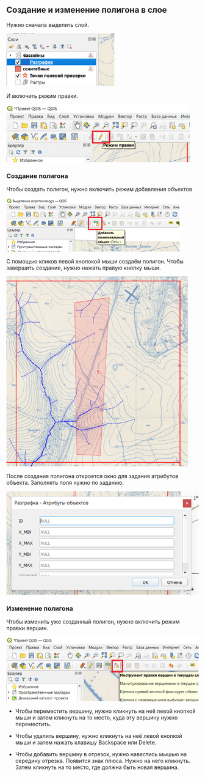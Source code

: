 ## Создание и изменение полигона в слое

Нужно сначала выделить слой.

<img title="" src="add-polygon--select-layer.png" alt="add-polygon--select-layer.png" data-align="center" width="283">

И включить режим правки.

<img title="" src="add-polygon--edit-mode.png" alt="add-polygon--edit-mode.png" data-align="center" width="481">

### Создание полигона

Чтобы создать полигон, нужно включить режим добавления объектов

<img title="" src="add-polygon--add-polygon.png" alt="add-polygon--add-polygon.png" data-align="center" width="454">

С помощью кликов левой кнопокой мыши создаём полигон. Чтобы завершить создание, нужно нажать правую кнопку мыши.

<img title="" src="add-polygon--example-polygon.png" alt="add-polygon--example-polygon.png" data-align="center" width="476">

После создания полигона откроется окно для задания атрибутов объекта. Заполнять поля нужно по заданию.

<img title="" src="add-polygon--attributes-table.png" alt="add-polygon--attributes-table.png" data-align="center" width="509">

### Изменение полигона

Чтобы изменить уже созданный полигон, нужно включить режим правки вершин.

<img title="" src="add-polygon--edit-vertex-mode.png" alt="add-polygon--edit-vertex-mode.png" data-align="center" width="506">

- Чтобы переместить вершину, нужно кликнуть на неё левой кнопкой мыши и затем кликнуть на то место, куда эту вершину нужно переместить.

- Чтобы удалить вершину, нужно кликнуть на неё левой кнопкой мыши и затем нажать клавишу Backspace или Delete.

- Чтобы добавить вершину в отрезок, нужно навестись мышью на середину отрезка. Появится знак плюса. Нужно на него кликнуть. Затем кликнуть на то место, где должна быть новая вершина.
